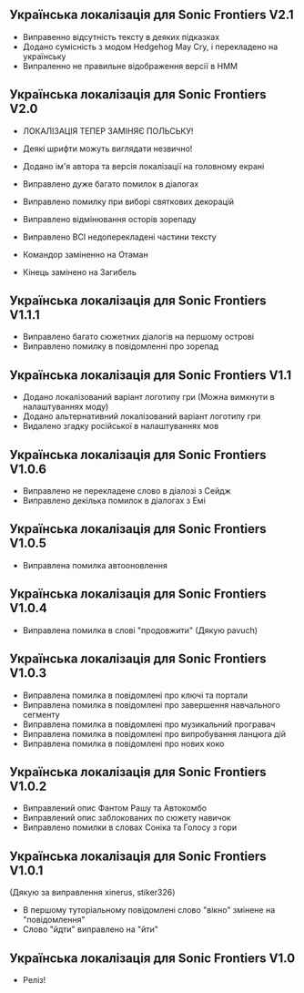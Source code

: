 ## Українська локалізація для Sonic Frontiers V2.1
- Виправенно відсутність тексту в деяких підказках
- Додано сумісність з модом Hedgehog May Cry, і перекладено на українську
- Випраленно не правильне відображення версії в HMM

## Українська локалізація для Sonic Frontiers V2.0
- ЛОКАЛІЗАЦІЯ ТЕПЕР ЗАМІНЯЄ ПОЛЬСЬКУ!
- Деякі шрифти можуть виглядати незвично!

- Додано ім'я автора та версія локалізації на головному екрані

- Виправлено дуже багато помилок в діалогах
- Виправлено помилку при виборі святкових декорацій
- Виправлено відмінювання осторів зорепаду
- Виправлено ВСІ недоперекладені частини тексту

- Командор заміненно на Отаман
- Кінець замінено на Загибель

## Українська локалізація для Sonic Frontiers V1.1.1
- Виправлено багато сюжетних діалогів на першому острові
- Виправлено помилку в повідомленні про зорепад

## Українська локалізація для Sonic Frontiers V1.1
- Додано локалізований варіант логотипу гри (Можна вимкнути в налаштуваннях моду)
- Додано альтернативний локалізований варіант логотипу гри
- Видалено згадку російської в налаштуваннях мов

## Українська локалізація для Sonic Frontiers V1.0.6
- Виправлено не перекладене слово в діалозі з Сейдж
- Виправлено декілька помилок в діалогах з Емі

## Українська локалізація для Sonic Frontiers V1.0.5
- Виправлена помилка автооновлення

## Українська локалізація для Sonic Frontiers V1.0.4
- Виправлена помилка в слові "продовжити" (Дякую pavuch)

## Українська локалізація для Sonic Frontiers V1.0.3
- Виправлена помилка в повідомлені про ключі та портали
- Виправлена помилка в повідомлені про завершення навчального сегменту
- Виправлена помилка в повідомлені про музикальний програвач
- Виправлена помилка в повідомлені про випробування ланцюга дій
- Виправлена помилка в повідомлені про нових коко

## Українська локалізація для Sonic Frontiers V1.0.2
- Виправлений опис Фантом Рашу та Автокомбо
- Виправлений опис заблокованих по сюжету навичок
- Виправлено помилки в словах Соніка та Голосу з гори

## Українська локалізація для Sonic Frontiers V1.0.1
(Дякую за виправлення xinerus, stiker326) 
- В першому туторіальному повідомлені слово "вікно" змінене на "повідомлення"
- Слово "йдти" виправлено на "йти"

## Українська локалізація для Sonic Frontiers V1.0
- Реліз!
